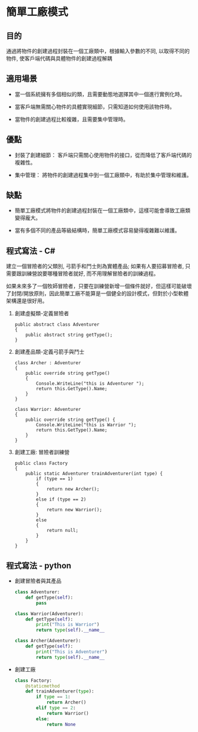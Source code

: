 # 簡單工廠模式

## 目的

通過將物件的創建過程封裝在一個工廠類中，根據輸入參數的不同, 以取得不同的物件, 使客戶端代碼與具體物件的創建過程解耦

## 適用場景

- 當一個系統擁有多個相似的類，且需要動態地選擇其中一個進行實例化時。

- 當客戶端無需關心物件的具體實現細節，只需知道如何使用該物件時。

- 當物件的創建過程比較複雜，且需要集中管理時。

## 優點

- 封裝了創建細節： 客戶端只需關心使用物件的接口，從而降低了客戶端代碼的複雜性。

- 集中管理： 將物件的創建過程集中到一個工廠類中，有助於集中管理和維護。

## 缺點

- 簡單工廠模式將物件的創建過程封裝在一個工廠類中，這樣可能會導致工廠類變得龐大。

- 當有多個不同的產品等級結構時，簡單工廠模式容易變得複雜難以維護。

## 程式寫法 - C#

建立一個冒險者的父類別, 弓箭手和鬥士則為實體產品; 如果有人要招募冒險者, 只需要跟訓練營說要哪種冒險者就好, 而不用理解冒險者的訓練過程。<br>

如果未來多了一個牧師冒險者，只要在訓練營新增一個條件就好，但這樣可能破壞了封閉/開放原則，因此簡單工廠不能算是一個健全的設計模式，但對於小型軟體架構還是很好用。

1. 創建虛擬類-定義冒險者

    ```Csharp
    public abstract class Adventurer
    {
        public abstract string getType();
    }
    ```

2. 創建產品類-定義弓箭手與鬥士

    ```CSharp
    class Archer : Adventurer
    {
        public override string getType()
        {
            Console.WriteLine("this is Adventurer ");
            return this.GetType().Name;
        }
    }

    class Warrior: Adventurer
    {
        public override string getType() {
            Console.WriteLine("this is Warrior ");
            return this.GetType().Name;
        }
    }
    ```

3. 創建工廠: 冒險者訓練營

    ```CSharp
    public class Factory
    {
        public static Adventurer trainAdventurer(int type) {
            if (type == 1)
            {
                return new Archer();
            }
            else if (type == 2)
            {
                return new Warrior();
            }
            else
            {
                return null;
            }
        }
    }
    ```

## 程式寫法 - python

- 創建冒險者與其產品

    ```python
    class Adventurer:
        def getType(self):
            pass

    class Warrior(Adventurer):
        def getType(self):
            print("This is Warrior")
            return type(self).__name__

    class Archer(Adventurer):
        def getType(self):
            print("This is Adventurer")
            return type(self).__name__
    ```

- 創建工廠

    ```python
    class Factory:
        @staticmethod
        def trainAdventurer(type):
            if type == 1:
                return Archer()
            elif type == 2:
                return Warrior()
            else:
                return None
    ```



